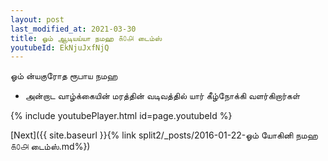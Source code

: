 ```yaml
---
layout: post
last_modified_at: 2021-03-30
title: ஓம் ஆடியய்யா நமஹ ௧௦௮ டைம்ஸ்
youtubeId: EkNjuJxfNjQ
---
```

 
 
 ஓம் ன்யகுரோத ரூபாய நமஹ  
 
 -  அன்றாட வாழ்க்கையின் மரத்தின் வடிவத்தில் யார் கீழ்நோக்கி வளர்கிறார்கள் 
 
  
 
  
 
 
 
 
 
 


{% include youtubePlayer.html id=page.youtubeId %}
 
[Next]({{ site.baseurl }}{% link  split2/_posts/2016-01-22-ஓம் யோகினி நமஹ ௧௦௮ டைம்ஸ்.md%})
 
